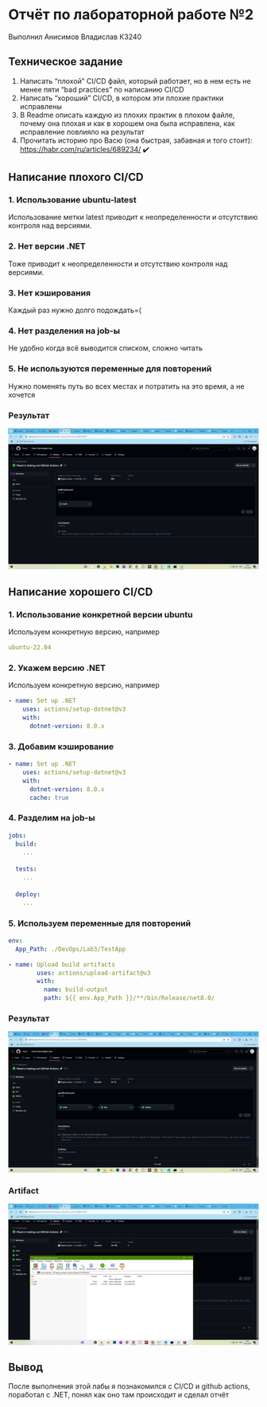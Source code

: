 # Отчёт по лабораторной работе №2
Выполнил Анисимов Владислав К3240
## Техническое задание
1. Написать “плохой” CI/CD файл, который работает, но в нем есть не менее пяти “bad practices” по написанию CI/CD
2. Написать “хороший” CI/CD, в котором эти плохие практики исправлены
3. В Readme описать каждую из плохих практик в плохом файле, почему она плохая и как в хорошем она была исправлена, как исправление повлияло на результат
4. Прочитать историю про Васю (она быстрая, забавная и того стоит): https://habr.com/ru/articles/689234/ ✔️
## Написание плохого CI/CD
### 1. Использование ubuntu-latest
Использование метки latest приводит к неопределенности и отсутствию контроля над версиями.
### 2. Нет версии .NET
Тоже приводит к неопределенности и отсутствию контроля над версиями.
### 3. Нет кэширования
Каждый раз нужно долго подождать=(
### 4. Нет разделения на job-ы
Не удобно когда всё выводится списком, сложно читать
### 5. Не используются переменные для повторений
Нужно поменять путь во всех местах и потратить на это время, а не хочется
### Результат
![bad](./assets/bad.png)
## Написание хорошего CI/CD
### 1. Использование конкретной версии ubuntu
Используем конкретную версию, например   
```yaml
ubuntu-22.04
```
### 2. Укажем версию .NET
Используем конкретную версию, например   
```yaml
- name: Set up .NET
    uses: actions/setup-dotnet@v3
    with:
      dotnet-version: 8.0.x
```
### 3. Добавим кэширование
```yaml
- name: Set up .NET
    uses: actions/setup-dotnet@v3
    with:
      dotnet-version: 8.0.x
      cache: true
```
### 4. Разделим на job-ы
```yaml
jobs:
  build: 
    ...

  tests: 
    ...

  deploy: 
    ...
```
### 5. Используем переменные для повторений
```yaml
env:
  App_Path: ./DevOps/Lab3/TestApp
```
```yaml
- name: Upload build artifacts
        uses: actions/upload-artifact@v3
        with:
          name: build-output
          path: ${{ env.App_Path }}/**/bin/Release/net8.0/
```
### Результат
![good](./assets/good.png)
### Artifact
![artifact](./assets/artifact.png)
## Вывод
После выполнения этой лабы я познакомился с CI/CD и github actions, поработал c .NET, понял как оно там происходит и сделал отчёт